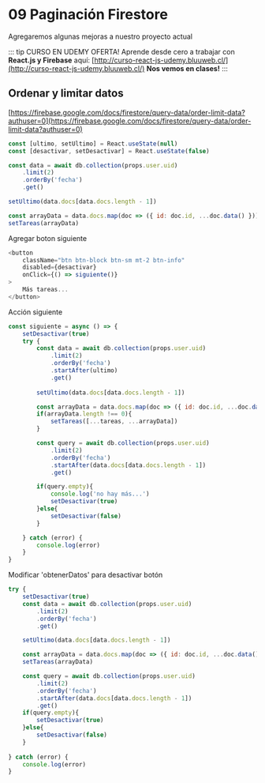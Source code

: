 # 09 Paginación Firestore
Agregaremos algunas mejoras a nuestro proyecto actual

::: tip CURSO EN UDEMY OFERTA!
Aprende desde cero a trabajar con <b>React.js y Firebase</b> aquí: [http://curso-react-js-udemy.bluuweb.cl/](http://curso-react-js-udemy.bluuweb.cl/)
<b>Nos vemos en clases!</b>
:::

## Ordenar y limitar datos
[https://firebase.google.com/docs/firestore/query-data/order-limit-data?authuser=0](https://firebase.google.com/docs/firestore/query-data/order-limit-data?authuser=0)

```js
const [ultimo, setUltimo] = React.useState(null)
const [desactivar, setDesactivar] = React.useState(false)
```

```js
const data = await db.collection(props.user.uid)
    .limit(2)
    .orderBy('fecha')
    .get()

setUltimo(data.docs[data.docs.length - 1])

const arrayData = data.docs.map(doc => ({ id: doc.id, ...doc.data() }))
setTareas(arrayData)
```

Agregar boton siguiente
```js
<button 
    className="btn btn-block btn-sm mt-2 btn-info"
    disabled={desactivar}
    onClick={() => siguiente()}
>
    Más tareas...
</button>
```

Acción siguiente
```js
const siguiente = async () => {
    setDesactivar(true)
    try {
        const data = await db.collection(props.user.uid)
            .limit(2)
            .orderBy('fecha')
            .startAfter(ultimo)  
            .get()
        
        setUltimo(data.docs[data.docs.length - 1])

        const arrayData = data.docs.map(doc => ({ id: doc.id, ...doc.data() }))
        if(arrayData.length !== 0){
            setTareas([...tareas, ...arrayData])
        }

        const query = await db.collection(props.user.uid)
            .limit(2)
            .orderBy('fecha')
            .startAfter(data.docs[data.docs.length - 1])  
            .get()

        if(query.empty){
            console.log('no hay más...')
            setDesactivar(true)
        }else{
            setDesactivar(false)
        }

    } catch (error) {
        console.log(error)
    }
}
```

Modificar 'obtenerDatos' para desactivar botón
```js
try {
    setDesactivar(true)
    const data = await db.collection(props.user.uid)
        .limit(2)
        .orderBy('fecha')
        .get()

    setUltimo(data.docs[data.docs.length - 1])

    const arrayData = data.docs.map(doc => ({ id: doc.id, ...doc.data() }))
    setTareas(arrayData)

    const query = await db.collection(props.user.uid)
        .limit(2)
        .orderBy('fecha')
        .startAfter(data.docs[data.docs.length - 1])  
        .get()
    if(query.empty){
        setDesactivar(true)
    }else{
        setDesactivar(false)
    }
    
} catch (error) {
    console.log(error)
}
```
